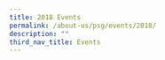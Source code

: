 ```yaml
---
title: 2018 Events
permalink: /about-us/psg/events/2018/
description: ""
third_nav_title: Events
---
```

